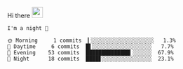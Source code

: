 Hi there <img src="https://media.giphy.com/media/hvRJCLFzcasrR4ia7z/giphy.gif" width="25px">

<!--START_SECTION:productive-box-in-readme-->
```text
I'm a night 🦉

🌞 Morning     1 commits  ▎░░░░░░░░░░░░░░░░░░░░   1.3%
🌆 Daytime     6 commits  █▌░░░░░░░░░░░░░░░░░░░   7.7%
🌃 Evening    53 commits  ██████████████▎░░░░░░  67.9%
🌙 Night      18 commits  ████▊░░░░░░░░░░░░░░░░  23.1%
```
<!--END_SECTION:productive-box-in-readme-->
